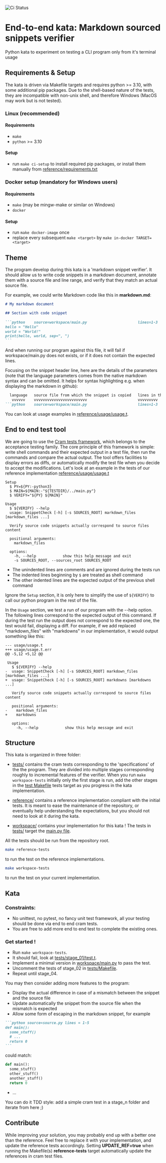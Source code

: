 ![Ci Status](https://github.com/Brice-sogilis/e2e-kata/actions/workflows/ci.yml/badge.svg)
# End-to-end kata: Markdown sourced snippets verifier

Python kata to experiment on testing a CLI program only from it's terminal usage

## Requirements & Setup

The kata is driven via Makefile targets and requires python >= 3.10, with some additional pip packages. Due to the shell-based nature of the tests, they are incompatible with non-unix shell, and therefore Windows (MacOS may work but is not tested).

### Linux (recommended)
#### Requirements
+ `make`
+ `python` >= 3.10
#### Setup
+ run `make ci-setup` to install required pip packages, or install them manually from [reference/requirements.txt](reference/requirements.txt)

### Docker setup (mandatory for Windows users)
#### Requirements
+ `make` (may be mingw-make or similar on Windows)
+ `docker`
#### Setup
+ run `make docker-image` once
+ replace every subsequent `make <target>` by `make in-docker TARGET=<target>`

## Theme

The program develop during this kata is a 'markdown snippet verifier'. It should allow us to write code snippets in a markdown document, annotate them with a source file and line range, and verify that they match an actual source file.

For example, we could write Markdown code like this in **markdown.md**:
````markdown
# My markdown document

## Section with code snippet
 
```python    source=workspace/main.py                       lines=1-3
hello = "Hello"
world = "World!"
print(hello, world, sep=", ")
```
````

And when running our program against this file, it will fail if workspace/main.py does not exists, or if it does not contain the expected lines.

Focusing on the snippet header line, here are the details of the parameters (note that the language parameters comes from the native markdown syntax and can be omitted. It helps for syntax highlighting e.g. when displaying the markdown in github):

````markdown
  language   source file from which the snippet is copied   lines in the source file corresponding to the snippet
   vvvvvv    vvvvvvvvvvvvvvvvvvvvvvvv                       vvvvvvvvv
```python    source=workspace/main.py                       lines=1-3
````

You can look at usage examples in [reference/usage/usage.t](reference/usage/usage.t).

## End to end test tool

We are going to use the [Cram tests framework](https://bitheap.org/cram/), which belongs to the acceptance testing family. The core principle of this framework is simple: write shell commands and their expected output in a test file, then run the commands and compare the actual output. The tool offers facilities to display errors as diffs, or automatically modify the test file when you decide to accept the modifications. Let's look at an example in the tests of our reference implementation [reference/usage/usage.t](reference/usage/usage.t)

```cram source=reference/usage/usage.t lines=1-17
Setup
  $ PY=${PY:-python3}
  $ MAIN=${MAIN:-"${TESTDIR}/../main.py"}
  $ VERIFY="${PY} ${MAIN}"

Usage
  $ ${VERIFY} --help
  usage: SnippetCheck [-h] [-s SOURCES_ROOT] markdown_files [markdown_files ...]
  
  Verify source code snippets actually correspond to source files content
  
  positional arguments:
    markdown_files
  
  options:
    -h, --help            show this help message and exit
    -s SOURCES_ROOT, --sources_root SOURCES_ROOT
```

+ The unindented lines are comments and are ignored during the tests run
+ The indented lines beginning by `$` are treated as shell command
+ The other indented lines are the expected output of the previous shell command

Ignore the `Setup` section, it is only here to simplify the use of `${VERIFY}` to call our python program in the rest of the file.

In the `Usage` section, we test a run of our program with the --help option. The following lines correspond to the expected output of this command. If during the test run the output does not correspond to the expected one, the test would fail, displaying a diff. For example, if we add replaced "markdown_files" with "markdowns" in our implementation, it would output something like this:

```
--- usage/usage.t
+++ usage/usage.t.err
@@ -5,12 +5,12 @@
 
 Usage
   $ ${VERIFY} --help
-  usage: SnippetCheck [-h] [-s SOURCES_ROOT] markdown_files [markdown_files ...]
+  usage: SnippetCheck [-h] [-s SOURCES_ROOT] markdowns [markdowns ...]
   
   Verify source code snippets actually correspond to source files content
   
   positional arguments:
-    markdown_files
+    markdowns
   
   options:
     -h, --help            show this help message and exit
```

## Structure

This kata is organized in three folder: 

+ [tests/](tests/)   contains the cram tests corresponding to the 'specifications' of the the program. They are divided into multiple stages corresponding roughly to incremental features of the verifier. When you run `make workspace-tests` initially only the first stage is run, add the other stages in the [test Makefile](tests/Makefile) tests target as you progress in the kata implementation.

+ [reference/](reference/)   contains a reference implementation compliant with the initial tests. It is meant to ease the maintenance of the repository, or eventually help understanding the expectations, but you should not need to look at it during the kata.

+ [workspace/](workspace/)   contains your implementation for this kata ! The tests in [tests/](tests/) target the [main.py file](workspace/main.py).

All the tests should be run from the repository root.

```bash
make reference-tests
``` 
to run the test on the reference implementations. 

```bash
make workspace-tests
```
to run the test on your current implementation.

## Kata

### Constraints: 

+ No unittest, no pytest, no fancy unit test framework, all your testing should be done via end to end cram tests.
+ You are free to add more end to end test to complete the existing ones.

### Get started !

+ Run `make workspace-tests`. 
+ It should fail, look at [tests/stage_01/test.t](tests/stage_01/test.t).
+ Implement a minimal version in [workspace/main.py](workspace/main.py) to pass the test.
+ Uncomment the tests of stage_02 in [tests/Makefile](tests/Makefile). 
+ Repeat until stage_04.

You may then consider adding more features to the program: 

+ Display the actual difference in case of a mismatch between the snippet and the source file
+ Update automatically the snippet from the source file when the mismatch is expected
+ Allow some form of escaping in the markdown snippet, for example
````markdown
```python source=source.py lines = 1-5
def main():
  some_stuff()
  # ...
  return 0
```
````

could match:
```python
def main():
  some_stuff()
  other_stuff()
  another_stuff()
  return 0
``` 
+ ... 

You can do it TDD style: add a simple cram test in a stage_n folder and iterate from here ;)

## Contribute

While improving your solution, you may probably end up with a better one than the reference. Feel free to replace it with your implementation, and update the reference tests accordingly. Setting **UPDATE_REF=true** when running the Makefile(s) **reference-tests** target automatically update the references in cram test files.
